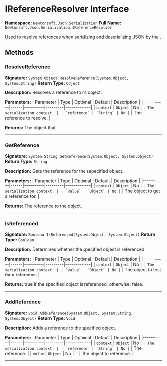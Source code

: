# IReferenceResolver Interface

**Namespace:** `Newtonsoft.Json.Serialization`
**Full Name:** `Newtonsoft.Json.Serialization.IReferenceResolver`

Used to resolve references when serializing and deserializing JSON by the .

## Methods

### ResolveReference

**Signature:** `System.Object ResolveReference(System.Object, System.String)`
**Return Type:** `Object`

**Description:** Resolves a reference to its object.

**Parameters:**
| Parameter | Type | Optional | Default | Description |
|-----------|------|----------|---------|-------------|
| `context` | `Object` | No | `` | The serialization context. |
| `reference` | `String` | No | `` | The reference to resolve. |

**Returns:** The object that

---

### GetReference

**Signature:** `System.String GetReference(System.Object, System.Object)`
**Return Type:** `String`

**Description:** Gets the reference for the sepecified object.

**Parameters:**
| Parameter | Type | Optional | Default | Description |
|-----------|------|----------|---------|-------------|
| `context` | `Object` | No | `` | The serialization context. |
| `value` | `Object` | No | `` | The object to get a reference for. |

**Returns:** The reference to the object.

---

### IsReferenced

**Signature:** `Boolean IsReferenced(System.Object, System.Object)`
**Return Type:** `Boolean`

**Description:** Determines whether the specified object is referenced.

**Parameters:**
| Parameter | Type | Optional | Default | Description |
|-----------|------|----------|---------|-------------|
| `context` | `Object` | No | `` | The serialization context. |
| `value` | `Object` | No | `` | The object to test for a reference. |

**Returns:** true if the specified object is referenced; otherwise, false.

---

### AddReference

**Signature:** `Void AddReference(System.Object, System.String, System.Object)`
**Return Type:** `Void`

**Description:** Adds a reference to the specified object.

**Parameters:**
| Parameter | Type | Optional | Default | Description |
|-----------|------|----------|---------|-------------|
| `context` | `Object` | No | `` | The serialization context. |
| `reference` | `String` | No | `` | The reference. |
| `value` | `Object` | No | `` | The object to reference. |

---